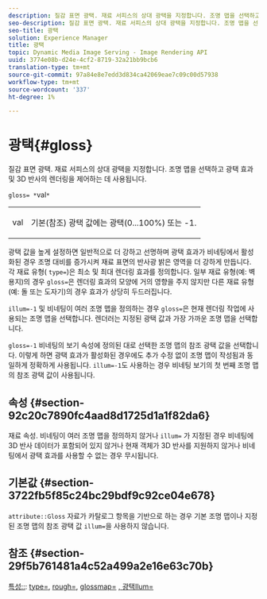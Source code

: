```yaml
---
description: 질감 표면 광택. 재료 서피스의 상대 광택을 지정합니다. 조명 맵을 선택하고 광택 효과 및 3D 반사의 렌더링을 제어하는 데 사용됩니다.
seo-description: 질감 표면 광택. 재료 서피스의 상대 광택을 지정합니다. 조명 맵을 선택하고 광택 효과 및 3D 반사의 렌더링을 제어하는 데 사용됩니다.
seo-title: 광택
solution: Experience Manager
title: 광택
topic: Dynamic Media Image Serving - Image Rendering API
uuid: 3774e08b-d24e-4cf2-8719-32a21bb9bcb6
translation-type: tm+mt
source-git-commit: 97a84e8e7edd3d834ca42069eae7c09c00d57938
workflow-type: tm+mt
source-wordcount: '337'
ht-degree: 1%

---
```



# 광택{#gloss}

질감 표면 광택. 재료 서피스의 상대 광택을 지정합니다. 조명 맵을 선택하고 광택 효과 및 3D 반사의 렌더링을 제어하는 데 사용됩니다.

`gloss= *`val`*`

<table id="simpletable_82166CA080AD401180404462FB2407D7"> 
 <tr class="strow"> 
  <td class="stentry"> <p><span class="codeph"> <span class="varname"> val</span> </span> </p></td> 
  <td class="stentry"> <p>기본(참조) 광택 값에는 광택(0...100%) 또는 -1. </p></td> 
 </tr> 
</table>

광택 값을 높게 설정하면 일반적으로 더 강하고 선명하며 광택 효과가 비네팅에서 활성화된 경우 조명 대비를 증가시켜 재료 표면의 반사광 밝은 영역을 더 강하게 만듭니다. 각 재료 유형( `type=`)은 최소 및 최대 렌더링 효과를 정의합니다. 일부 재료 유형(예: 벽 용지)의 경우 `gloss=`은 렌더링 효과의 모양에 거의 영향을 주지 않지만 다른 재료 유형(예: 돌 또는 도자기)의 경우 효과가 상당히 두드러집니다.

`illum=-1` 및 비네팅이 여러 조명 맵을 정의하는 경우 `gloss=`은 현재 렌더링 작업에 사용되는 조명 맵을 선택합니다. 렌더러는 지정된 광택 값과 가장 가까운 조명 맵을 선택합니다.

`gloss=-1` 비네팅의 보기 속성에 정의된 대로 선택한 조명 맵의 참조 광택 값을 선택합니다. 이렇게 하면 광택 효과가 활성화된 경우에도 추가 수정 없이 조명 맵이 작성됨과 동일하게 정확하게 사용됩니다. `illum=-1`도 사용하는 경우 비네팅 보기의 첫 번째 조명 맵의 참조 광택 값이 사용됩니다.

## 속성 {#section-92c20c7890fc4aad8d1725d1a1f82da6}

재료 속성. 비네팅이 여러 조명 맵을 정의하지 않거나 `illum=` 가 지정된 경우 비네팅에 3D 반사 데이터가 포함되어 있지 않거나 현재 객체가 3D 반사를 지원하지 않거나 비네팅에서 광택 효과를 사용할 수 없는 경우 무시됩니다.

## 기본값 {#section-3722fb5f85c24bc29bdf9c92ce04e678}

`attribute::Gloss` 자료가 카탈로그 항목을 기반으로 하는 경우 기본 조명 맵이나 지정된 조명 맵의 참조 광택 값 `illum=`을 사용하지 않습니다.

## 참조 {#section-29f5b761481a4c52a499a2e16e63c70b}

[특성::](../../../../../ir-api/material-cat/image-rendering-api-ref/c-ir-material-catalog/c-ir-material-data-reference/r-ir-cat-gloss.md#reference-5277f62a67e2408ab94699aa712f1eeb): [type=](../../../../../ir-api/http-protocol/image-rendering-api-ref/c-ir-http-protocol-ref/c-ir-http-protocol-command-reference/r-ir-http-type.md#reference-128c7de89e2d46838019b560f3f84a35),  [rough=](../../../../../ir-api/http-protocol/image-rendering-api-ref/c-ir-http-protocol-ref/c-ir-http-protocol-command-reference/r-ir-rough.md#reference-00add846b09f4dc39420bda1ca414180),  [glossmap=](../../../../../ir-api/http-protocol/image-rendering-api-ref/c-ir-http-protocol-ref/c-ir-http-protocol-command-reference/r-ir-glossmap.md#reference-99940148ae6a401482b2d03c68530f3a)  [, 광택Ilum=](../../../../../ir-api/http-protocol/image-rendering-api-ref/c-ir-http-protocol-ref/c-ir-http-protocol-command-reference/r-ir-http-illum.md#reference-8efe483a30684022bfe711eb73efbee6)

